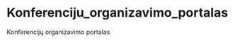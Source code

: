 Konferenciju_organizavimo_portalas
==================================

Konferencijų organizavimo portalas
